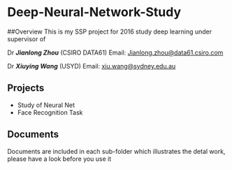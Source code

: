 # Deep-Neural-Network-Study

##Overview
This is my SSP project for 2016 study deep learning under supervisor of 

Dr ***Jianlong Zhou*** (CSIRO DATA61) Email: Jianlong.zhou@data61.csiro.com

Dr ***Xiuying Wang*** (USYD) Email: xiu.wang@sydney.edu.au


## Projects

* Study of Neural Net 
* Face Recognition Task


## Documents

Documents are included in each sub-folder which illustrates the detal work, please have a look before you use it



